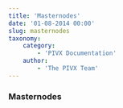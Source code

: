 ```yaml
---
title: 'Masternodes'
date: '01-08-2014 00:00'
slug: masternodes
taxonomy:
    category:
        - 'PIVX Documentation'
    author:
        - 'The PIVX Team'
---
```


### Masternodes
